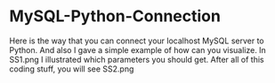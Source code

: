 # MySQL-Python-Connection
 Here is the way that you can connect your localhost MySQL server to Python. And also I gave a simple example of how can you visualize. In SS1.png
I illustrated which parameters you should get. After all of this coding stuff, you will see SS2.png
